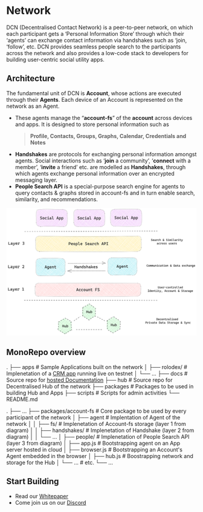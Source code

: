 # Network

DCN (Decentralised Contact Network) is a peer-to-peer network, on which each participant gets a ‘Personal Information Store’ through which their ‘agents’ can exchange contact information via handshakes such as ‘join, ‘follow’, etc. DCN provides seamless people search to the participants across the network and also provides a low-code stack to developers for building user-centric social utility apps. 

## Architecture

The fundamental unit of DCN is **Account**, whose actions are executed through their **Agents**. Each device of an Account is represented on the network as an Agent.
- These agents manage the “**account-fs**” of the **account** across devices and apps. It is designed to store personal information such as 
    > **Profile, Contacts, Groups, Graphs, Calendar, Credentials and Notes**
- **Handshakes** are protocols for exchanging personal information amongst agents. Social interactions such as ‘**join** a community’, ‘**connect** with a member’, ‘**invite** a friend’ etc. are modelled as **Handshakes**, through which agents exchange personal information over an encrypted messaging layer.
- **People Search API** is a special-purpose search engine for agents to query contacts & graphs stored in account-fs and in turn enable search, similarity, and recommendations.

![Layers](./docs/public/layers.png)

## MonoRepo overview

.
├── apps                    # Sample Applications built on the network
│   ├── rolodex/            # Implenetation of a [CRM app](https://rolodex.shovel.company/) running live on testnet
│   └── ...
├── docs                    # Source repo for [hosted Documentation](https://network.shovel.company/)
├── hub                     # Source repo for Decentralised Hub of the network
├── packages                # Packages to be used in building Hub and Apps
├── scripts                 # Scripts for admin activities
└── README.md

.
├── ...
├── packages/account-fs     # Core package to be used by every participant of the network
│   ├── agent               # Implentation of Agent of the network
│   │   ├── fs/             # Implenetation of Account-fs storage (layer 1 from diagram)
│   │   ├── handshakes/     # Implenetation of Handshake (layer 2 from diagram)
│   │   └── ...
│   ├── people/             # Implenetation of People Search API (layer 3 from diagram)
│   ├── app.js              # Bootstrapping agent on an App server hosted in cloud
│   ├── browser.js          # Bootstrapping an Account's Agent embedded in the browser
│   ├── hub.js              # Boostrapping network and storage for the Hub
│   └── ...                 # etc.
└── ...

## Start Building

* Read our [Whitepaper](https://shovelco.notion.site/Decentralised-Contact-Network-Summary-v0-4-6d8885c11cc9415d90f21a16fd007b93?pvs=4)
* Come join us on our [Discord](https://discord.gg/PmzsJeembE)